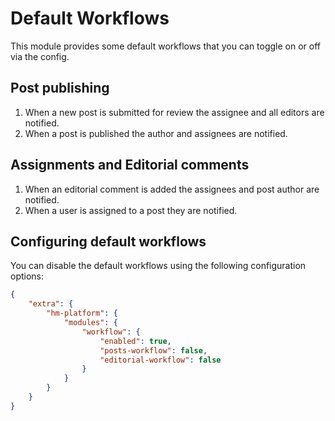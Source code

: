 # Default Workflows

This module provides some default workflows that you can toggle on or off via the config.

## Post publishing

1. When a new post is submitted for review the assignee and all editors are notified.
2. When a post is published the author and assignees are notified.

## Assignments and Editorial comments

1. When an editorial comment is added the assignees and post author are notified.
2. When a user is assigned to a post they are notified.

## Configuring default workflows

You can disable the default workflows using the following configuration options:

```json
{
	"extra": {
		"hm-platform": {
			"modules": {
				"workflow": {
					"enabled": true,
					"posts-workflow": false,
					"editorial-workflow": false
				}
			}
		}
	}
}
```
